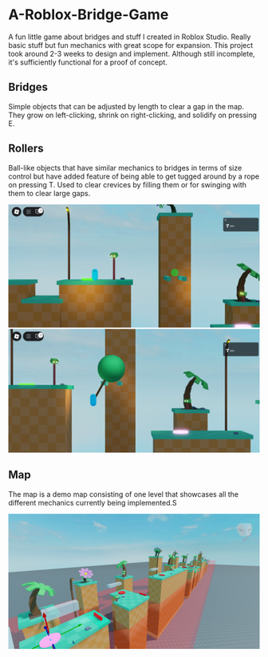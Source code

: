 # A-Roblox-Bridge-Game
A fun little game about bridges and stuff I created in Roblox Studio. Really basic stuff but fun mechanics with great scope for expansion.
This project took around 2-3 weeks to design and implement. Although still incomplete, it's sufficiently functional for a proof of concept.

## Bridges
Simple objects that can be adjusted by length to clear a gap in the map. They grow on left-clicking, shrink on right-clicking, and solidify on pressing E.

## Rollers
Ball-like objects that have similar mechanics to bridges in terms of size control but have added feature of being able to get tugged around by a rope on pressing T.
Used to clear crevices by filling them or for swinging with them to clear large gaps.

<img alt="RobloxScreenShot20250731_005155894.png" src="https://github.com/Dsboos/A-Roblox-Bridge-Game/blob/main/RobloxScreenShot20250731_005155894.png?raw=true" data-hpc="true" class="Box-sc-g0xbh4-0 fzFXnm">

<img alt="RobloxScreenShot20250731_005207852.png" src="https://github.com/Dsboos/A-Roblox-Bridge-Game/blob/main/RobloxScreenShot20250731_005207852.png?raw=true" data-hpc="true" class="Box-sc-g0xbh4-0 fzFXnm">

## Map
The map is a demo map consisting of one level that showcases all the different mechanics currently being implemented.S

<img alt="RobloxScreenShot20250731_004959374.png" src="https://github.com/Dsboos/A-Roblox-Bridge-Game/blob/main/RobloxScreenShot20250731_004959374.png?raw=true" data-hpc="true" class="Box-sc-g0xbh4-0 fzFXnm">
